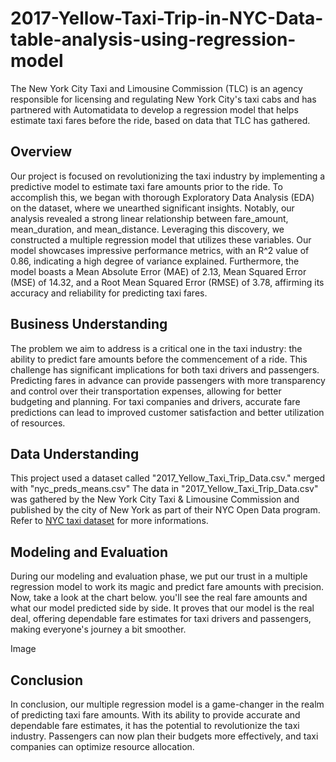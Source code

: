 # 2017-Yellow-Taxi-Trip-in-NYC-Data-table-analysis-using-regression-model
The New York City Taxi and Limousine Commission (TLC) is an agency responsible for licensing and regulating New York City's taxi cabs and has partnered with Automatidata to develop a regression model that helps estimate taxi fares before the ride, based on data that TLC has gathered. 

## Overview 

Our project is focused on revolutionizing the taxi industry by implementing a predictive model to estimate taxi fare amounts prior to the ride. To accomplish this, we began with thorough Exploratory Data Analysis (EDA) on the dataset, where we unearthed significant insights. Notably, our analysis revealed a strong linear relationship between fare_amount, mean_duration, and mean_distance. Leveraging this discovery, we constructed a multiple regression model that utilizes these variables. Our model showcases impressive performance metrics, with an R^2 value of 0.86, indicating a high degree of variance explained. Furthermore, the model boasts a Mean Absolute Error (MAE) of 2.13, Mean Squared Error (MSE) of 14.32, and a Root Mean Squared Error (RMSE) of 3.78, affirming its accuracy and reliability for predicting taxi fares.

## Business Understanding

The problem we aim to address is a critical one in the taxi industry: the ability to predict fare amounts before the commencement of a ride. This challenge has significant implications for both taxi drivers and passengers. Predicting fares in advance can provide passengers with more transparency and control over their transportation expenses, allowing for better budgeting and planning. For taxi companies and drivers, accurate fare predictions can lead to improved customer satisfaction and better utilization of resources.

## Data Understanding 

This project used a dataset called "2017_Yellow_Taxi_Trip_Data.csv." merged with "nyc_preds_means.csv" The data in "2017_Yellow_Taxi_Trip_Data.csv" was gathered by the New York City Taxi & Limousine Commission and published by the city of New York as part of their NYC Open Data program. Refer to [NYC taxi dataset](https://data.cityofnewyork.us/Transportation/2017-Yellow-Taxi-Trip-Data/biws-g3hs) for more informations.

## Modeling and Evaluation 

During our modeling and evaluation phase, we put our trust in a multiple regression model to work its magic and predict fare amounts with precision. Now, take a look at the chart below. you'll see the real fare amounts and what our model predicted side by side. It proves that our model is the real deal, offering dependable fare estimates for taxi drivers and passengers, making everyone's journey a bit smoother.

Image

## Conclusion

In conclusion, our multiple regression model is a game-changer in the realm of predicting taxi fare amounts. With its ability to provide accurate and dependable fare estimates, it has the potential to revolutionize the taxi industry. Passengers can now plan their budgets more effectively, and taxi companies can optimize resource allocation.
